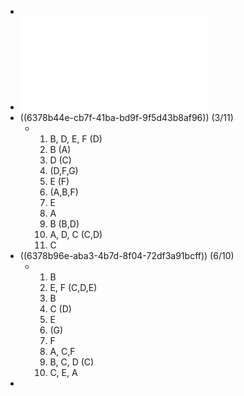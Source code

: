 -
- ![Boyarsky_J__Selikoff_S_-_OCP_Oracle_Certified_Professional_Java_SE_11_Programmer_II_Study_Guide_-_2020.pdf](../assets/Boyarsky_J_Selikoff_S_-_OCP_Oracle_Certified_Professional_Java_SE_11_Programmer_II_Study_Guide_-_2020_1668854826717_0.pdf)
- ((6378b44e-cb7f-41ba-bd9f-9f5d43b8af96)) (3/11)
	- 1. B, D, E, F (D)
	  2. B (A)
	  3. D (C)
	  4. (D,F,G)
	  5. E (F)
	  6. (A,B,F)
	  7. E
	  8. A
	  9. B (B,D)
	  10. A, D, C (C,D)
	  11. C
- ((6378b96e-aba3-4b7d-8f04-72df3a91bcff)) (6/10)
	- 1. B
	  2. E, F (C,D,E)
	  3. B
	  4. C (D)
	  5. E
	  6. (G)
	  7. F
	  8. A, C,F
	  9. B, C, D (C)
	  10. C, E, A
-